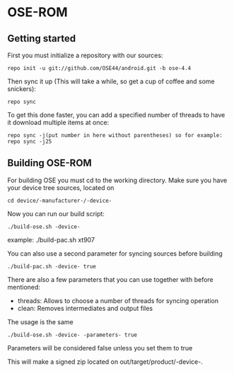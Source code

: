 OSE-ROM
===============

Getting started
---------------
First you must initialize a repository with our sources:

    repo init -u git://github.com/OSE44/android.git -b ose-4.4

Then sync it up (This will take a while, so get a cup of coffee and some snickers):

    repo sync
    
To get this done faster, you can add a specified number of threads to have it download multiple items at once:

    repo sync -j(put number in here without parentheses) so for example: repo sync -j25


Building OSE-ROM
------------------------

For building OSE you must cd to the working directory.
Make sure you have your device tree sources, located on

    cd device/-manufacturer-/-device-

Now you can run our build script:

    ./build-ose.sh -device-

example:
    ./build-pac.sh xt907

You can also use a second parameter for syncing sources before building

    ./build-pac.sh -device- true


There are also a few parameters that you can use together with before mentioned:

* threads: Allows to choose a number of threads for syncing operation
* clean: Removes intermediates and output files

The usage is the same
    
    ./build-ose.sh -device- -parameters- true


Parameters will be considered false unless you set them to true

This will make a signed zip located on out/target/product/-device-.
